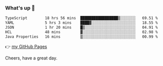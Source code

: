 ### What's up 👋

<!--START_SECTION:waka-->

```txt
TypeScript        18 hrs 56 mins  █████████████████▒░░░░░░░   69.51 %
YAML              5 hrs 3 mins    ████▓░░░░░░░░░░░░░░░░░░░░   18.55 %
JSON              1 hr 20 mins    █▒░░░░░░░░░░░░░░░░░░░░░░░   04.91 %
HCL               48 mins         ▓░░░░░░░░░░░░░░░░░░░░░░░░   02.98 %
Java Properties   16 mins         ▒░░░░░░░░░░░░░░░░░░░░░░░░   00.99 %
```

<!--END_SECTION:waka-->

👉 [my GitHub Pages](https://ykzhukian.github.io)

Cheers, have a great day.

